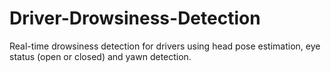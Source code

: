# Driver-Drowsiness-Detection
Real-time drowsiness detection for drivers using head pose estimation, eye status (open or closed) and yawn detection.
